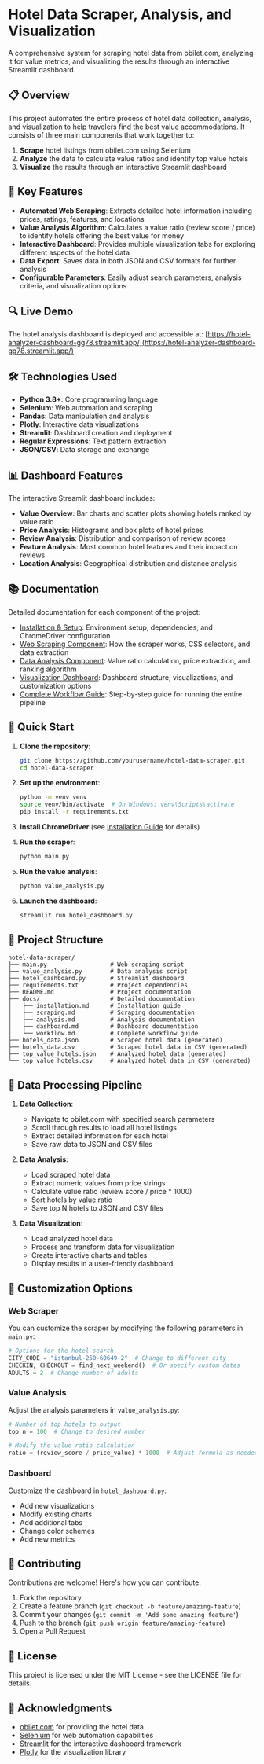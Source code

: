 # Hotel Data Scraper, Analysis, and Visualization

A comprehensive system for scraping hotel data from obilet.com, analyzing it for value metrics, and visualizing the results through an interactive Streamlit dashboard.

## 📋 Overview

This project automates the entire process of hotel data collection, analysis, and visualization to help travelers find the best value accommodations. It consists of three main components that work together to:

1. **Scrape** hotel listings from obilet.com using Selenium
2. **Analyze** the data to calculate value ratios and identify top value hotels
3. **Visualize** the results through an interactive Streamlit dashboard

## 🌟 Key Features

- **Automated Web Scraping**: Extracts detailed hotel information including prices, ratings, features, and locations
- **Value Analysis Algorithm**: Calculates a value ratio (review score / price) to identify hotels offering the best value for money
- **Interactive Dashboard**: Provides multiple visualization tabs for exploring different aspects of the hotel data
- **Data Export**: Saves data in both JSON and CSV formats for further analysis
- **Configurable Parameters**: Easily adjust search parameters, analysis criteria, and visualization options

## 🔍 Live Demo

The hotel analysis dashboard is deployed and accessible at:
[https://hotel-analyzer-dashboard-gg78.streamlit.app/](https://hotel-analyzer-dashboard-gg78.streamlit.app/)

## 🛠️ Technologies Used

- **Python 3.8+**: Core programming language
- **Selenium**: Web automation and scraping
- **Pandas**: Data manipulation and analysis
- **Plotly**: Interactive data visualizations
- **Streamlit**: Dashboard creation and deployment
- **Regular Expressions**: Text pattern extraction
- **JSON/CSV**: Data storage and exchange

## 📊 Dashboard Features

The interactive Streamlit dashboard includes:

- **Value Overview**: Bar charts and scatter plots showing hotels ranked by value ratio
- **Price Analysis**: Histograms and box plots of hotel prices
- **Review Analysis**: Distribution and comparison of review scores
- **Feature Analysis**: Most common hotel features and their impact on reviews
- **Location Analysis**: Geographical distribution and distance analysis

## 📚 Documentation

Detailed documentation for each component of the project:

- [Installation & Setup](docs/installation.md): Environment setup, dependencies, and ChromeDriver configuration
- [Web Scraping Component](docs/scraping.md): How the scraper works, CSS selectors, and data extraction
- [Data Analysis Component](docs/analysis.md): Value ratio calculation, price extraction, and ranking algorithm
- [Visualization Dashboard](docs/dashboard.md): Dashboard structure, visualizations, and customization options
- [Complete Workflow Guide](docs/workflow.md): Step-by-step guide for running the entire pipeline

## 🚀 Quick Start

1. **Clone the repository**:
   ```bash
   git clone https://github.com/yourusername/hotel-data-scraper.git
   cd hotel-data-scraper
   ```

2. **Set up the environment**:
   ```bash
   python -m venv venv
   source venv/bin/activate  # On Windows: venv\Scripts\activate
   pip install -r requirements.txt
   ```

3. **Install ChromeDriver** (see [Installation Guide](docs/installation.md) for details)

4. **Run the scraper**:
   ```bash
   python main.py
   ```

5. **Run the value analysis**:
   ```bash
   python value_analysis.py
   ```

6. **Launch the dashboard**:
   ```bash
   streamlit run hotel_dashboard.py
   ```

## 📁 Project Structure

```
hotel-data-scraper/
├── main.py                  # Web scraping script
├── value_analysis.py        # Data analysis script
├── hotel_dashboard.py       # Streamlit dashboard
├── requirements.txt         # Project dependencies
├── README.md                # Project documentation
├── docs/                    # Detailed documentation
│   ├── installation.md      # Installation guide
│   ├── scraping.md          # Scraping documentation
│   ├── analysis.md          # Analysis documentation
│   ├── dashboard.md         # Dashboard documentation
│   └── workflow.md          # Complete workflow guide
├── hotels_data.json         # Scraped hotel data (generated)
├── hotels_data.csv          # Scraped hotel data in CSV (generated)
├── top_value_hotels.json    # Analyzed hotel data (generated)
└── top_value_hotels.csv     # Analyzed hotel data in CSV (generated)
```

## 🔄 Data Processing Pipeline

1. **Data Collection**:
   - Navigate to obilet.com with specified search parameters
   - Scroll through results to load all hotel listings
   - Extract detailed information for each hotel
   - Save raw data to JSON and CSV files

2. **Data Analysis**:
   - Load scraped hotel data
   - Extract numeric values from price strings
   - Calculate value ratio (review score / price * 1000)
   - Sort hotels by value ratio
   - Save top N hotels to JSON and CSV files

3. **Data Visualization**:
   - Load analyzed hotel data
   - Process and transform data for visualization
   - Create interactive charts and tables
   - Display results in a user-friendly dashboard

## 🔧 Customization Options

### Web Scraper

You can customize the scraper by modifying the following parameters in `main.py`:

```python
# Options for the hotel search
CITY_CODE = "istanbul-250-60649-2"  # Change to different city
CHECKIN, CHECKOUT = find_next_weekend()  # Or specify custom dates
ADULTS = 2  # Change number of adults
```

### Value Analysis

Adjust the analysis parameters in `value_analysis.py`:

```python
# Number of top hotels to output
top_n = 100  # Change to desired number

# Modify the value ratio calculation
ratio = (review_score / price_value) * 1000  # Adjust formula as needed
```

### Dashboard

Customize the dashboard in `hotel_dashboard.py`:

- Add new visualizations
- Modify existing charts
- Add additional tabs
- Change color schemes
- Add new metrics

## 🤝 Contributing

Contributions are welcome! Here's how you can contribute:

1. Fork the repository
2. Create a feature branch (`git checkout -b feature/amazing-feature`)
3. Commit your changes (`git commit -m 'Add some amazing feature'`)
4. Push to the branch (`git push origin feature/amazing-feature`)
5. Open a Pull Request

## 📝 License

This project is licensed under the MIT License - see the LICENSE file for details.

## 🙏 Acknowledgments

- [obilet.com](https://www.obilet.com/) for providing the hotel data
- [Selenium](https://www.selenium.dev/) for web automation capabilities
- [Streamlit](https://streamlit.io/) for the interactive dashboard framework
- [Plotly](https://plotly.com/) for the visualization library
